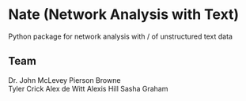 # Nate (**N**etwork **A**nalysis with **Te**xt)

Python package for network analysis with / of unstructured text data

## Team 

Dr. John McLevey 
Pierson Browne  
Tyler Crick 
Alex de Witt 
Alexis Hill 
Sasha Graham 
